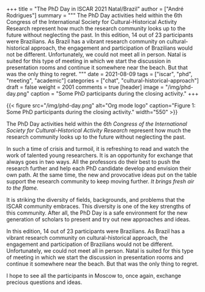 +++
title = "The PhD Day in ISCAR 2021 Natal/Brazil"
author = ["André Rodrigues"]
summary = """
  The PhD Day activities held within the 6th Congress of the International Society
  for Cultural-Historical Activity Research represent how much the research
  community looks up to the future without neglecting the past. In this edition, 14 out of 23 participants were Brazilians. As Brazil has a vibrant research community on cultural-historical approach, the engagement and participation of Brazilians would not be different. Unfortunately, we could not meet all in person. Natal is suited for this type of meeting in which we start the discussion in presentation rooms and continue it somewhere near the beach. But that was the only thing to regret.
  """
date = 2021-08-09
tags = ["iscar", "phd", "meeting", "academic"]
categories = ["chat", "cultural-historical-approach"]
draft = false
weight = 2001
comments = true
[header]
  image = "/img/phd-day.png"
  caption = "Some PhD participants during the closing activity."
+++

{{< figure src="/img/phd-day.png" alt="Org mode logo" caption="Figure 1: Some PhD participants during the closing activity." width="550" >}}

The PhD Day activities held within the _6th Congress of the International Society for Cultural-Historical Activity Research_ represent how much the research community looks up to the future without neglecting the past.

In such a time of crisis and turmoil, it is refreshing to read and watch the work of talented young researchers. It is an opportunity for exchange that always goes in two ways. All the professors do their best to push the research further and help each PhD candidate develop and envision their own path. At the same time, the new and provocative ideas put on the table support the research community to keep moving further. _It brings fresh air to the flame._

It is striking the diversity of fields, backgrounds, and problems that the ISCAR community embraces. This diversity is one of the key strengths of this community. After all, the PhD Day is a safe environment for the new generation of scholars to present and try out new approaches and ideas.

In this edition, 14 out of 23 participants were Brazilians. As Brazil has a vibrant research community on cultural-historical approach, the engagement and participation of Brazilians would not be different. Unfortunately, we could not meet all in person. Natal is suited for this type of meeting in which we start the discussion in presentation rooms and continue it somewhere near the beach. But that was the only thing to regret.

I hope to see all the participants in Moscow to, once again, exchange precious
questions and ideas.
